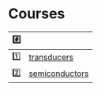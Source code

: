 # Courses

| :hash: | |
|-|-|
| :one: | [transducers](1.transducers) |
| :two: | [semiconductors](2.semiconductors) |
